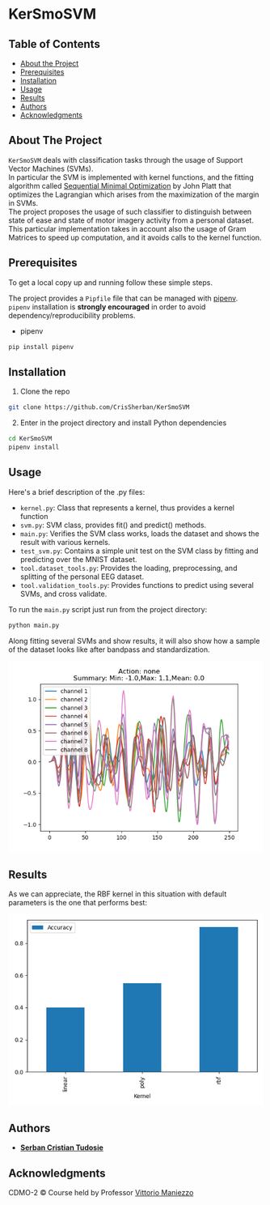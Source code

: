 # KerSmoSVM

## Table of Contents

* [About the Project](#about-the-project)
* [Prerequisites](#prerequisites)
* [Installation](#installation)
* [Usage](#usage)
* [Results](#results)
* [Authors](#authors)
* [Acknowledgments](#acknowledgments)

## About The Project

```KerSmoSVM``` deals with classification tasks through the usage of Support Vector Machines (SVMs).  
In particular the SVM is implemented with kernel functions, and the fitting algorithm called
[Sequential Minimal Optimization](https://www.microsoft.com/en-us/research/publication/sequential-minimal-optimization-a-fast-algorithm-for-training-support-vector-machines/)
by John Platt that optimizes the Lagrangian which arises from the maximization of the margin in SVMs.  
The project proposes the usage of such classifier to distinguish between state of ease and state of motor imagery
activity from a personal dataset.  
This particular implementation takes in account also the usage of Gram Matrices to 
speed up computation, and it avoids calls to the kernel function.

## Prerequisites

To get a local copy up and running follow these simple steps.

The project provides a ```Pipfile``` file that can be managed with [pipenv](https://github.com/pypa/pipenv).  
```pipenv``` installation is **strongly encouraged** in order to avoid dependency/reproducibility problems.

* pipenv

```sh
pip install pipenv
```

## Installation

1. Clone the repo

```sh
git clone https://github.com/CrisSherban/KerSmoSVM
```

2. Enter in the project directory and install Python dependencies

```sh
cd KerSmoSVM
pipenv install
```

## Usage

Here's a brief description of the .py files:

* ```kernel.py```: Class that represents a kernel, thus provides a kernel function
* ```svm.py```: SVM class, provides fit() and predict() methods.
* ```main.py```: Verifies the SVM class works, loads the dataset and shows the result with various kernels.
* ```test_svm.py```: Contains a simple unit test on the SVM class by fitting and predicting over the MNIST dataset.
* ```tool.dataset_tools.py```: Provides the loading, preprocessing, and splitting of the personal EEG dataset.
* ```tool.validation_tools.py```: Provides functions to predict using several SVMs, and cross validate.

To run the ```main.py``` script just run from the project directory:

```sh
python main.py
```

Along fitting several SVMs and show results, it will also show how a sample of the dataset looks like after bandpass and
standardization.

<p align='center'>
  <img src="pictures/eeg_sample.png" />
</p>

## Results

As we can appreciate, the RBF kernel in this situation with default parameters is the one that performs best:
<p align='center'>
  <img src="pictures/kernel_comparison.png" />
</p>

## Authors

* [**Serban Cristian Tudosie**](https://github.com/CrisSherban)

## Acknowledgments

CDMO-2 © Course held by Professor [Vittorio Maniezzo](https://scholar.google.com/citations?user=pSalOJAAAAAJ&hl=en)
